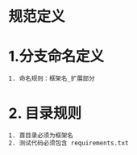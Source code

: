 # 规范定义

# 1.分支命名定义

```tex
1. 命名规则：框架名_扩展部分
```

# 2. 目录规则

```tex
1. 首目录必须为框架名
2. 测试代码必须包含 requirements.txt
```


